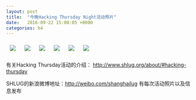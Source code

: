 ```yaml
---
layout: post
title:  "今晚Hacking Thursday Night活动照片"
date:   2016-09-22 15:00:05 +0000
categories: h4
---
```


[<img style='margin:10px;' src='/res2016/g922.h4/g922_2019_3859+08.1920p.jpg'>](/res2016/g922.h4/g922_2019_3859+08.JPG)
[<img style='margin:10px;' src='/res2016/g922.h4/g922_2020_5700+08.1920p.jpg'>](/res2016/g922.h4/g922_2020_5700+08.JPG)
[<img style='margin:10px;' src='/res2016/g922.h4/g922_2021_0842+08.1920p.jpg'>](/res2016/g922.h4/g922_2021_0842+08.JPG)
[<img style='margin:10px;' src='/res2016/g922.h4/g922_2022_5200+08.1920p.jpg'>](/res2016/g922.h4/g922_2022_5200+08.JPG)
[<img style='margin:10px;' src='/res2016/g922.h4/g922_2038_2800+08.1920p.jpg'>](/res2016/g922.h4/g922_2038_2800+08.JPG)
[<img style='margin:10px;' src='/res2016/g922.h4/g922_2038_5100+08.1920p.jpg'>](/res2016/g922.h4/g922_2038_5100+08.JPG)

有关Hacking Thursday活动的介绍：
http://www.shlug.org/about/#hacking-thursday

SHLUG的新浪微博地址：http://weibo.com/shanghailug 有每次活动照片以及信息发布


